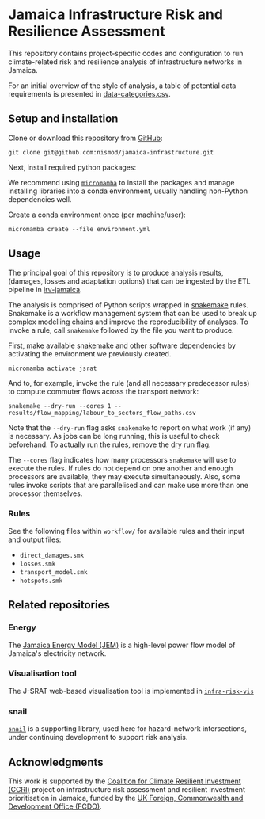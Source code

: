 # Jamaica Infrastructure Risk and Resilience Assessment

This repository contains project-specific codes and configuration to run
climate-related risk and resilience analysis of infrastructure networks in
Jamaica.

For an initial overview of the style of analysis, a table of potential data
requirements is presented in [data-categories.csv](./data-categories.csv).

## Setup and installation

Clone or download this repository from
[GitHub](https://github.com/nismod/jamaica-infrastructure):

    git clone git@github.com:nismod/jamaica-infrastructure.git

Next, install required python packages:

We recommend using [`micromamba`](https://mamba.readthedocs.io/en/latest/user_guide/micromamba.html)
to install the packages and manage installing libraries into a conda
environment, usually handling non-Python dependencies well.

Create a conda environment once (per machine/user):
```shell
micromamba create --file environment.yml
```

## Usage

The principal goal of this repository is to produce analysis results, (damages,
losses and adaptation options) that can be ingested by the ETL pipeline in
[irv-jamaica](https://github.com/nismod/irv-jamaica/blob/main/etl/README.md).

The analysis is comprised of Python scripts wrapped in
[snakemake](https://snakemake.readthedocs.io/) rules. Snakemake is a workflow
management system that can be used to break up complex modelling chains and
improve the reproducibility of analyses. To invoke a rule, call `snakemake`
followed by the file you want to produce.

First, make available snakemake and other software dependencies by activating
the environment we previously created.
```shell
micromamba activate jsrat
```

And to, for example, invoke the rule (and all necessary predecessor rules) to
compute commuter flows across the transport network:
```shell
snakemake --dry-run --cores 1 -- results/flow_mapping/labour_to_sectors_flow_paths.csv
```

Note that the `--dry-run` flag asks `snakemake` to report on what work (if any)
is necessary. As jobs can be long running, this is useful to check beforehand.
To actually run the rules, remove the dry run flag.

The `--cores` flag indicates how many processors `snakemake` will use to execute
the rules. If rules do not depend on one another and enough processors are
available, they may execute simultaneously. Also, some rules invoke scripts that
are parallelised and can make use more than one processor themselves.

### Rules

See the following files within `workflow/` for available rules and their input
and output files:
- `direct_damages.smk`
- `losses.smk`
- `transport_model.smk`
- `hotspots.smk`

## Related repositories

### Energy

The [Jamaica Energy Model (JEM)](https://github.com/nismod/jem) is a high-level
power flow model of Jamaica's electricity network.

### Visualisation tool

The J-SRAT web-based visualisation tool is implemented in
[`infra-risk-vis`](https://github.com/nismod/infra-risk-vis)

### snail

[`snail`](https://github.com/nismod/snail) is a supporting library, used here
for hazard-network intersections, under continuing development to support risk
analysis.

## Acknowledgments

This work is supported by the
[Coalition for Climate Resilient Investment (CCRI)](https://resilientinvestment.org/)
project on infrastructure risk assessment and resilient investment
prioritisation in Jamaica, funded by the
[UK Foreign, Commonwealth and Development Office (FCDO)](https://www.gov.uk/government/organisations/foreign-commonwealth-development-office).
